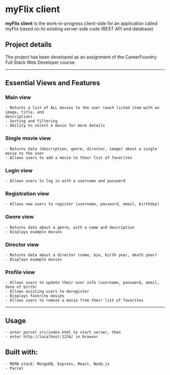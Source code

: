 # myFlix client

**myFlix client** is the work-in-progress client-side for an application called myFlix based on its existing server-side code (REST API and database)

## Project details
The project has been developed as an assignment of the CareerFoundry Full Stack Web Developer course.

---

## Essential Views and Features
### Main view
    - Returns a list of ALL movies to the user (each listed item with an image, title, and
    description)
    - Sorting and filtering
    - Ability to select a movie for more details
### Single movie view
    - Returns data (description, genre, director, image) about a single movie to the user
    - Allows users to add a movie to their list of favorites
### Login view
    - Allows users to log in with a username and password
### Registration view
    - Allows new users to register (username, password, email, birthday)
### Genre view
    - Returns data about a genre, with a name and description
    - Displays example movies
### Director view
    - Returns data about a director (name, bio, birth year, death year)
    - Displays example movies
### Profile view
    - Allows users to update their user info (username, password, email, date of birth)
    - Allows existing users to deregister
    - Displays favorite movies
    - Allows users to remove a movie from their list of favorites

---

## Usage

    - enter parcel src/index.html to start server, then
    - enter http://localhost:1234/ in browser


## Built with:

    - MERN stack: MongoDB, Express, React, Node.js
    - Parcel